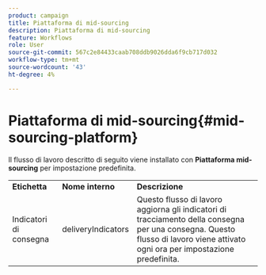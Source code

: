 ```yaml
---
product: campaign
title: Piattaforma di mid-sourcing
description: Piattaforma di mid-sourcing
feature: Workflows
role: User
source-git-commit: 567c2e84433caab708ddb9026dda6f9cb717d032
workflow-type: tm+mt
source-wordcount: '43'
ht-degree: 4%

---
```



# Piattaforma di mid-sourcing{#mid-sourcing-platform}



Il flusso di lavoro descritto di seguito viene installato con **Piattaforma mid-sourcing** per impostazione predefinita.

<table> 
 <tbody> 
  <tr> 
   <td> <strong>Etichetta</strong><br /> </td> 
   <td> <strong>Nome interno</strong><br /> </td> 
   <td> <strong>Descrizione</strong><br /> </td> 
  </tr> 
  <tr> 
   <td> <span class="uicontrol">Indicatori di consegna</span> <br /> </td> 
   <td> <span class="uicontrol">deliveryIndicators</span> <br /> </td> 
   <td> Questo flusso di lavoro aggiorna gli indicatori di tracciamento della consegna per una consegna. Questo flusso di lavoro viene attivato ogni ora per impostazione predefinita.<br /> </td> 
  </tr> 
 </tbody> 
</table>

